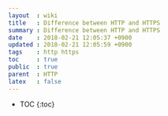 ```yaml
---
layout  : wiki
title   : Difference between HTTP and HTTPS
summary : Difference between HTTP and HTTPS
date    : 2018-02-21 12:05:37 +0900
updated : 2018-02-21 12:05:59 +0900
tags    : http https
toc     : true
public  : true
parent  : HTTP
latex   : false
---
```

* TOC
{:toc}
